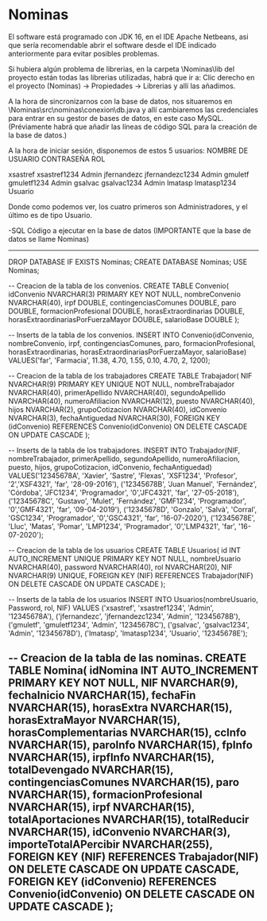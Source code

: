 # Nominas
El software está programado con JDK 16, en el IDE Apache Netbeans, asi que sería recomendable
abrir el software desde el IDE indicado anteriormente para evitar posibles problemas.

Si hubiera algún problema de librerias, en la carpeta \Nominas\lib del proyecto están todas las librerias
utilizadas, habrá que ir a: Clic derecho en el proyecto (Nominas) -> Propiedades -> Librerias y allí
las añadimos.

A la hora de sincronizarnos con la base de datos, nos situaremos en \Nominas\src\nominas\conexion\db.java
y allí cambiaremos las credenciales para entrar en su gestor de bases de datos, en este caso MySQL.
(Préviamente habrá que añadir las líneas de código SQL para la creación de la base de datos.)

A la hora de iniciar sesión, disponemos de estos 5 usuarios:
NOMBRE DE USUARIO   CONTRASEÑA          ROL

xsastref            xsastref1234        Admin
jfernandezc         jfernandezc1234     Admin
gmuletf             gmuletf1234         Admin
gsalvac             gsalvac1234         Admin
lmatasp             lmatasp1234         Usuario

Donde como podemos ver, los cuatro primeros son Administradores, y el último es de tipo Usuario.

-SQL
Código a ejecutar en la base de datos (IMPORTANTE que la base de datos se llame Nominas)

------------------------------------------------------------------------------------------------
DROP DATABASE IF EXISTS Nominas;
CREATE DATABASE Nominas;
USE Nominas;

-- Creacion de la tabla de los convenios.
CREATE TABLE Convenio(
    idConvenio NVARCHAR(3) PRIMARY KEY NOT NULL,
    nombreConvenio NVARCHAR(40),
    irpf DOUBLE,
    contingenciasComunes DOUBLE,
    paro DOUBLE,
    formacionProfesional DOUBLE,
    horasExtraordinarias DOUBLE,
    horasExtraordinariasPorFuerzaMayor DOUBLE,
    salarioBase DOUBLE
);

-- Inserts de la tabla de los convenios.
INSERT INTO Convenio(idConvenio, nombreConvenio, irpf, contingenciasComunes, paro, formacionProfesional, horasExtraordinarias, horasExtraordinariasPorFuerzaMayor, salarioBase) 
VALUES('far', 'Farmacia', 11.38, 4.70, 1.55, 0.10, 4.70, 2, 1200);

-- Creacion de la tabla de los trabajadores
CREATE TABLE Trabajador(
    NIF NVARCHAR(9) PRIMARY KEY UNIQUE NOT NULL,
    nombreTrabajador NVARCHAR(40),
    primerApellido NVARCHAR(40),
    segundoApellido NVARCHAR(40),
    numeroAfiliacion NVARCHAR(12),
    puesto NVARCHAR(40),
    hijos NVARCHAR(2),
    grupoCotizacion NVARCHAR(40),
    idConvenio NVARCHAR(3),
    fechaAntiguedad NVARCHAR(30),
    FOREIGN KEY (idConvenio) REFERENCES Convenio(idConvenio) ON DELETE CASCADE ON UPDATE CASCADE
);

-- Inserts de la tabla de los trabajadores.
INSERT INTO Trabajador(NIF, nombreTrabajador, primerApellido, segundoApellido, numeroAfiliacion, puesto, hijos, grupoCotizacion, idConvenio, fechaAntiguedad)
VALUES('12345678A', 'Xavier', 'Sastre', 'Flexas', 'XSF1234', 'Profesor', '2','XSF4321', 'far', '28-09-2016'),
      ('12345678B', 'Juan Manuel', 'Fernández', 'Córdoba', 'JFC1234', 'Programador', '0','JFC4321', 'far', '27-05-2018'),
      ('12345678C', 'Gustavo', 'Mulet', 'Fernández', 'GMF1234', 'Programador', '0','GMF4321', 'far', '09-04-2019'),
      ('12345678D', 'Gonzalo', 'Salvà', 'Corral', 'GSC1234', 'Programador', '0','GSC4321', 'far', '16-07-2020'),
      ('12345678E', 'Lluc', 'Matas', 'Pomar', 'LMP1234', 'Programador', '0','LMP4321', 'far', '16-07-2020');

-- Creacion de la tabla de los usuarios
CREATE TABLE Usuarios(
    id INT AUTO_INCREMENT UNIQUE PRIMARY KEY NOT NULL,
    nombreUsuario NVARCHAR(40),
    password NVARCHAR(40),
    rol NVARCHAR(20),
    NIF NVARCHAR(9) UNIQUE,
    FOREIGN KEY (NIF) REFERENCES Trabajador(NIF) ON DELETE CASCADE ON UPDATE CASCADE
);

-- Inserts de la tabla de los usuarios
INSERT INTO Usuarios(nombreUsuario, Password, rol, NIF) 
VALUES ('xsastref', 'xsastref1234', 'Admin', '12345678A'),
       ('jfernandezc', 'jfernandezc1234', 'Admin', '12345678B'),
       ('gmuletf', 'gmuletf1234', 'Admin', '12345678C'),
       ('gsalvac', 'gsalvac1234', 'Admin', '12345678D'),
       ('lmatasp', 'lmatasp1234', 'Usuario', '12345678E');

-- Creacion de la tabla de las nominas.
CREATE TABLE Nomina(
    idNomina INT AUTO_INCREMENT PRIMARY KEY NOT NULL,
    NIF NVARCHAR(9),
    fechaInicio NVARCHAR(15),
    fechaFin NVARCHAR(15),
    horasExtra NVARCHAR(15),
    horasExtraMayor NVARCHAR(15),
    horasComplementarias NVARCHAR(15),
    ccInfo NVARCHAR(15),
    paroInfo NVARCHAR(15),
    fpInfo NVARCHAR(15),
    irpfInfo NVARCHAR(15),
    totalDevengado NVARCHAR(15),
    contingenciasComunes NVARCHAR(15),
    paro NVARCHAR(15),
    formacionProfesional NVARCHAR(15),
    irpf NVARCHAR(15),
    totalAportaciones NVARCHAR(15),
    totalReducir NVARCHAR(15),
    idConvenio NVARCHAR(3),
    importeTotalAPercibir NVARCHAR(255),
    FOREIGN KEY (NIF) REFERENCES Trabajador(NIF) ON DELETE CASCADE ON UPDATE CASCADE,
    FOREIGN KEY (idConvenio) REFERENCES Convenio(idConvenio) ON DELETE CASCADE ON UPDATE CASCADE
);
------------------------------------------------------------------------------------------------
